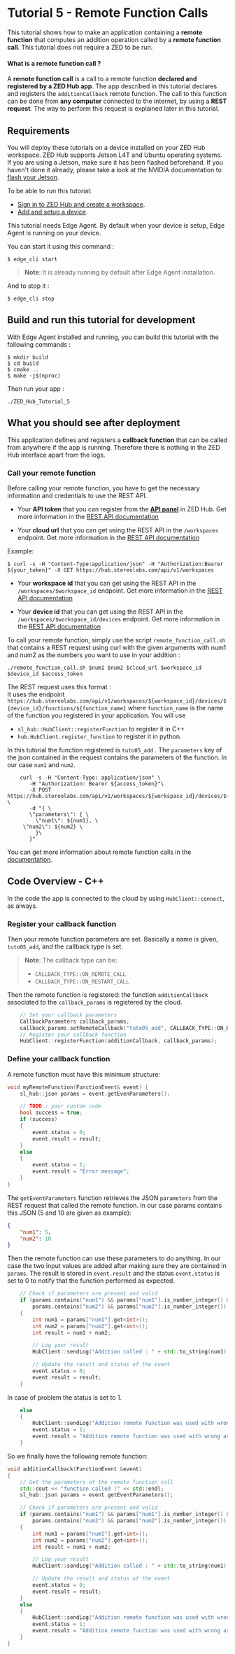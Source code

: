 # Tutorial 5 - Remote Function Calls

This tutorial shows how to make an application containing a **remote function** that computes an addition operation called by a **remote function call**.
This tutorial does not require a ZED to be run.

#### What is a remote function call ?
A **remote function call** is a call to a remote function **declared and registered by a ZED Hub app**. The app described in this tutorial declares and registers the `additionCallback` remote function.
The call to this function can be done from **any computer** connected to the internet, by using a **REST request**. The way to perform this request is explained later in this tutorial.


## Requirements
You will deploy these tutorials on a device installed on your ZED Hub workspace. ZED Hub supports Jetson L4T and Ubuntu operating systems. If you are using a Jetson, make sure it has been flashed beforehand. If you haven't done it already, please take a look at the NVIDIA documentation to [flash your Jetson](https://docs.nvidia.com/sdk-manager/install-with-sdkm-jetson/index.html).

To be able to run this tutorial:
- [Sign in to ZED Hub and create a workspace](https://www.stereolabs.com/docs/cloud/overview/get-workspace/).
- [Add and setup a device](https://www.stereolabs.com/docs/cloud/overview/setup-device/).

This tutorial needs Edge Agent. By default when your device is setup, Edge Agent is running on your device.

You can start it using this command :
```
$ edge_cli start
```

> **Note**: It is already running by default after Edge Agent installation.

And to stop it :
```
$ edge_cli stop
```

## Build and run this tutorial for development

With Edge Agent installed and running, you can build this tutorial with the following commands :
```
$ mkdir build
$ cd build
$ cmake ..
$ make -j$(nproc)
```

Then run your app :
```
./ZED_Hub_Tutorial_5
```

## What you should see after deployment
This application defines and registers a **callback function** that can be called from anywhere if the app is running. Therefore there is nothing in the ZED Hub interface apart from the logs.

### Call your remote function
Before calling your remote function, you have to get the necessary information and credentials to use the REST API.

- Your **API token** that you can register from the [**API panel**](https://hub.stereolabs.com/token) in ZED Hub. Get more information in the [REST API documentation](https://www.stereolabs.com/docs/cloud/rest-api/)


- Your **cloud url** that you can get using the REST API in the ```/workspaces``` endpoint. Get more information in the [REST API documentation](https://www.stereolabs.com/docs/cloud/rest-api/workspaces/)

Example:
```
$ curl -s -H "Content-Type:application/json" -H "Authorization:Bearer ${your_token}" -X GET https://hub.stereolabs.com/api/v1/workspaces

```

- Your **workspace id** that you can get using the REST API in the ```/workspaces/$workspace_id``` endpoint. Get more information in the [REST API documentation](https://www.stereolabs.com/docs/cloud/rest-api/workspaces/)


- Your **device id** that you can get using the REST API in the ```/workspaces/$workspace_id/devices``` endpoint. Get more information in the [REST API documentation](https://www.stereolabs.com/docs/cloud/rest-api/devices/)


To call your remote function, simply use the script ```remote_function_call.sh``` that contains a REST request using curl with the given arguments with num1 and num2 as the numbers you want to use in your addition :

```
./remote_function_call.sh $num1 $num2 $cloud_url $workspace_id $device_id $access_token
```

The REST request uses this format :\
It uses the endpoint ```https://hub.stereolabs.com/api/v1/workspaces/${workspace_id}/devices/${device_id}/functions/${function_name}``` where ```function_name``` is the name of the function you registered in your application.
You will use
- ```sl_hub::HubClient::registerFunction``` to register it in C++
- ```hub.HubClient.register_function``` to register it in python.

In this tutorial the function registered is `tuto05_add` .
The `parameters` key of the json contained in the request contains the parameters of the function. In our case `num1` and `num2`.

```
    curl -s -H "Content-Type: application/json" \
       -H "Authorization: Bearer ${access_token}"\
       -X POST https://hub.stereolabs.com/api/v1/workspaces/${workspace_id}/devices/${device_id}/functions/tuto05_add \
       -d "{ \
       \"parameters\": { \
         \"num1\": ${num1}, \
	 \"num2\": ${num2} \
         }\
       }"
```

You can get more information about remote function calls in the [documentation](https://www.stereolabs.com/docs/cloud/remote-functions/call/).


## Code Overview - C++

In the code the app is connected to the cloud by using `HubClient::connect`, as always.

### Register your callback function
Then your remote function parameters are set. Basically a name is given, `tuto05_add`, and the callback type is set.
> **Note**: The callback type can be:
> - `CALLBACK_TYPE::ON_REMOTE_CALL`
> - `CALLBACK_TYPE::ON_RESTART_CALL`

Then the remote function is registered: the function `additionCallback` associated to the `callback_params` is registered by the cloud.

```c++
    // Set your callback parameters
    CallbackParameters callback_params;
    callback_params.setRemoteCallback("tuto05_add", CALLBACK_TYPE::ON_REMOTE_CALL);
    // Register your callback function
    HubClient::registerFunction(additionCallback, callback_params);
```


### Define your callback function

A remote function must have this minimum structure:

```c++
void myRemoteFunction(FunctionEvent& event) {
    sl_hub::json params = event.getEvenParameters();

    // TODO : your custom code
    bool success = true;
    if (success)
    {
        event.status = 0;
        event.result = result;
    }
    else
    {
        event.status = 1;
        event.result = "Error message";
    }
}
```

The `getEventParameters` function retrieves the JSON `parameters` from the REST request that called the remote function.
In our case params contains this JSON (5 and 10 are given as example):
```JSON
{
    "num1": 5,
    "num2": 10
}
```

Then the remote function can use these parameters to do anything. In our case the two input values are added after making sure they are contained in `params`. The result is stored in `event.result` and the status `event.status` is set to 0 to notify that the function performed as expected.

```c++
    // Check if parameters are present and valid
    if (params.contains("num1") && params["num1"].is_number_integer() &&
        params.contains("num2") && params["num2"].is_number_integer())
    {
        int num1 = params["num1"].get<int>();
        int num2 = params["num2"].get<int>();
        int result = num1 + num2;

        // Log your result
        HubClient::sendLog("Addition called : " + std::to_string(num1) + " + " + std::to_string(num2) + " = " + std::to_string(result), LOG_LEVEL::INFO);

        // Update the result and status of the event
        event.status = 0;
        event.result = result;
    }

```

In case of problem the status is set to 1.
```c++
    else
    {
        HubClient::sendLog("Addition remote function was used with wrong arguments.", LOG_LEVEL::ERROR);
        event.status = 1;
        event.result = "Addition remote function was used with wrong arguments.";
    }
```

So we finally have the following remote function:

```c++
void additionCallback(FunctionEvent &event)
{
    // Get the parameters of the remote function call
    std::cout << "function called !" << std::endl;
    sl_hub::json params = event.getEventParameters();

    // Check if parameters are present and valid
    if (params.contains("num1") && params["num1"].is_number_integer() &&
        params.contains("num2") && params["num2"].is_number_integer())
    {
        int num1 = params["num1"].get<int>();
        int num2 = params["num2"].get<int>();
        int result = num1 + num2;

        // Log your result
        HubClient::sendLog("Addition called : " + std::to_string(num1) + " + " + std::to_string(num2) + " = " + std::to_string(result), LOG_LEVEL::INFO);

        // Update the result and status of the event
        event.status = 0;
        event.result = result;
    }
    else
    {
        HubClient::sendLog("Addition remote function was used with wrong arguments.", LOG_LEVEL::ERROR);
        event.status = 1;
        event.result = "Addition remote function was used with wrong arguments.";
    }
}
```
